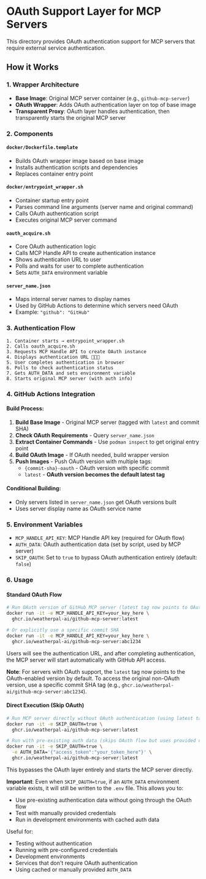 # OAuth Support Layer for MCP Servers

This directory provides OAuth authentication support for MCP servers that require external service authentication.

## How it Works

### 1. Wrapper Architecture
- **Base Image**: Original MCP server container (e.g., `github-mcp-server`)
- **OAuth Wrapper**: Adds OAuth authentication layer on top of base image
- **Transparent Proxy**: OAuth layer handles authentication, then transparently starts the original MCP server

### 2. Components

#### `docker/Dockerfile.template`
- Builds OAuth wrapper image based on base image
- Installs authentication scripts and dependencies
- Replaces container entry point

#### `docker/entrypoint_wrapper.sh`
- Container startup entry point
- Parses command line arguments (server name and original command)
- Calls OAuth authentication script
- Executes original MCP server command

#### `oauth_acquire.sh`
- Core OAuth authentication logic
- Calls MCP Handle API to create authentication instance
- Shows authentication URL to user
- Polls and waits for user to complete authentication
- Sets `AUTH_DATA` environment variable

#### `server_name.json`
- Maps internal server names to display names
- Used by GitHub Actions to determine which servers need OAuth
- Example: `"github": "GitHub"`

### 3. Authentication Flow

```
1. Container starts → entrypoint_wrapper.sh
2. Calls oauth_acquire.sh
3. Requests MCP Handle API to create OAuth instance
4. Displays authentication URL 🔗🔗🔗
5. User completes authentication in browser
6. Polls to check authentication status
7. Gets AUTH_DATA and sets environment variable
8. Starts original MCP server (with auth info)
```

### 4. GitHub Actions Integration

#### Build Process:
1. **Build Base Image** - Original MCP server (tagged with `latest` and commit SHA)
2. **Check OAuth Requirements** - Query `server_name.json`
3. **Extract Container Commands** - Use `podman inspect` to get original entry point
4. **Build OAuth Image** - If OAuth needed, build wrapper version
5. **Push Images** - Push OAuth version with multiple tags:
   - `{commit-sha}-oauth` - OAuth version with specific commit
   - `latest` - **OAuth version becomes the default latest tag**

#### Conditional Building:
- Only servers listed in `server_name.json` get OAuth versions built
- Uses server display name as OAuth service name

### 5. Environment Variables

- `MCP_HANDLE_API_KEY`: MCP Handle API key (required for OAuth flow)
- `AUTH_DATA`: OAuth authentication data (set by script, used by MCP server)
- `SKIP_OAUTH`: Set to `true` to bypass OAuth authentication entirely (default: `false`)

### 6. Usage

#### Standard OAuth Flow
```bash
# Run OAuth version of GitHub MCP server (latest tag now points to OAuth version)
docker run -it -e MCP_HANDLE_API_KEY=your_key_here \
  ghcr.io/weatherpal-ai/github-mcp-server:latest

# Or explicitly use a specific commit SHA
docker run -it -e MCP_HANDLE_API_KEY=your_key_here \
  ghcr.io/weatherpal-ai/github-mcp-server:abc1234
```

Users will see the authentication URL, and after completing authentication, the MCP server will start automatically with GitHub API access.

**Note**: For servers with OAuth support, the `latest` tag now points to the OAuth-enabled version by default. To access the original non-OAuth version, use a specific commit SHA tag (e.g., `ghcr.io/weatherpal-ai/github-mcp-server:abc1234`).

#### Direct Execution (Skip OAuth)
```bash
# Run MCP server directly without OAuth authentication (using latest tag)
docker run -it -e SKIP_OAUTH=true \
  ghcr.io/weatherpal-ai/github-mcp-server:latest

# Run with pre-existing auth data (skips OAuth flow but uses provided credentials)
docker run -it -e SKIP_OAUTH=true \
  -e AUTH_DATA='{"access_token":"your_token_here"}' \
  ghcr.io/weatherpal-ai/github-mcp-server:latest
```

This bypasses the OAuth layer entirely and starts the MCP server directly.

**Important**: Even when `SKIP_OAUTH=true`, if an `AUTH_DATA` environment variable exists, it will still be written to the `.env` file. This allows you to:
- Use pre-existing authentication data without going through the OAuth flow
- Test with manually provided credentials
- Run in development environments with cached auth data

Useful for:
- Testing without authentication
- Running with pre-configured credentials
- Development environments
- Services that don't require OAuth authentication
- Using cached or manually provided `AUTH_DATA`
